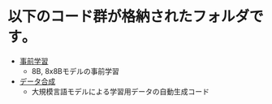# 以下のコード群が格納されたフォルダです｡
- [事前学習](./pretrain/)
  - 8B, 8x8Bモデルの事前学習
- [データ合成](./data_synthesis/)
  - 大規模言語モデルによる学習用データの自動生成コード